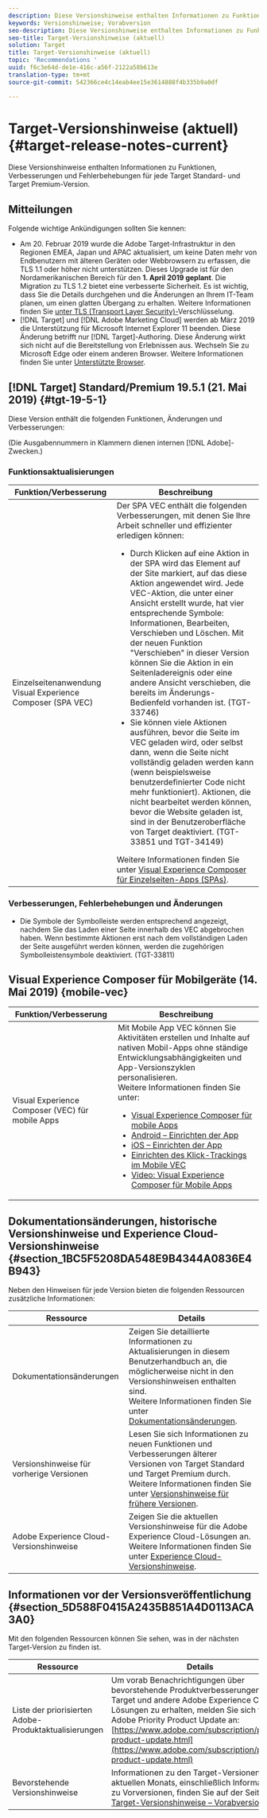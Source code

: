 ```yaml
---
description: Diese Versionshinweise enthalten Informationen zu Funktionen, Erweiterungen, Fehlerbehebungen und bekannten Problemen in jeder Target Standard- und Target Premium-Version.
keywords: Versionshinweise; Vorabversion
seo-description: Diese Versionshinweise enthalten Informationen zu Funktionen, Verbesserungen, Fehlerbehebungen und bekannten Problemen für jede Adobe Target Standard- und Target Premium-Version.
seo-title: Target-Versionshinweise (aktuell)
solution: Target
title: Target-Versionshinweise (aktuell)
topic: 'Recommendations '
uuid: f6c3e64d-de1e-416c-a56f-2122a58b613e
translation-type: tm+mt
source-git-commit: 542366ce4c14eab4ee15e3614888f4b335b9a0df

---
```



# Target-Versionshinweise (aktuell){#target-release-notes-current}

Diese Versionshinweise enthalten Informationen zu Funktionen, Verbesserungen und Fehlerbehebungen für jede Target Standard- und Target Premium-Version.

## Mitteilungen

Folgende wichtige Ankündigungen sollten Sie kennen:

* Am 20. Februar 2019 wurde die Adobe Target-Infrastruktur in den Regionen EMEA, Japan und APAC aktualisiert, um keine Daten mehr von Endbenutzern mit älteren Geräten oder Webbrowsern zu erfassen, die TLS 1.1 oder höher nicht unterstützen. Dieses Upgrade ist für den Nordamerikanischen Bereich für den **1. April 2019 geplant**. Die Migration zu TLS 1.2 bietet eine verbesserte Sicherheit. Es ist wichtig, dass Sie die Details durchgehen und die Änderungen an Ihrem IT-Team planen, um einen glatten Übergang zu erhalten. Weitere Informationen finden Sie [unter TLS (Transport Layer Security)-](/help/c-implementing-target/c-considerations-before-you-implement-target/tls-transport-layer-security-encryption.md)Verschlüsselung.
* [!DNL Target] und [!DNL Adobe Marketing Cloud] werden ab März 2019 die Unterstützung für Microsoft Internet Explorer 11 beenden. Diese Änderung betrifft nur [!DNL Target]-Authoring. Diese Änderung wirkt sich nicht auf die Bereitstellung von Erlebnissen aus. Wechseln Sie zu Microsoft Edge oder einem anderen Browser. Weitere Informationen finden Sie unter [Unterstützte Browser](/help/c-implementing-target/c-considerations-before-you-implement-target/supported-browsers.md).

## [!DNL Target] Standard/Premium 19.5.1 (21. Mai 2019) {#tgt-19-5-1}

Diese Version enthält die folgenden Funktionen, Änderungen und Verbesserungen:

(Die Ausgabennummern in Klammern dienen internen [!DNL Adobe]-Zwecken.)

### Funktionsaktualisierungen

| Funktion/Verbesserung | Beschreibung |
| --- | --- |
| Einzelseitenanwendung Visual Experience Composer (SPA VEC) | Der SPA VEC enthält die folgenden Verbesserungen, mit denen Sie Ihre Arbeit schneller und effizienter erledigen können:<ul><li>Durch Klicken auf eine Aktion in der SPA wird das Element auf der Site markiert, auf das diese Aktion angewendet wird. Jede VEC-Aktion, die unter einer Ansicht erstellt wurde, hat vier entsprechende Symbole: Informationen, Bearbeiten, Verschieben und Löschen. Mit der neuen Funktion &quot;Verschieben&quot; in dieser Version können Sie die Aktion in ein Seitenladereignis oder eine andere Ansicht verschieben, die bereits im Änderungs-Bedienfeld vorhanden ist. (TGT-33746)</li><li>Sie können viele Aktionen ausführen, bevor die Seite im VEC geladen wird, oder selbst dann, wenn die Seite nicht vollständig geladen werden kann (wenn beispielsweise benutzerdefinierter Code nicht mehr funktioniert). Aktionen, die nicht bearbeitet werden können, bevor die Website geladen ist, sind in der Benutzeroberfläche von Target deaktiviert. (TGT-33851 und TGT-34149)</li></ul>Weitere Informationen finden Sie unter [Visual Experience Composer für Einzelseiten-Apps (SPAs)](/help/c-experiences/spa-visual-experience-composer.md). |

### Verbesserungen, Fehlerbehebungen und Änderungen

* Die Symbole der Symbolleiste werden entsprechend angezeigt, nachdem Sie das Laden einer Seite innerhalb des VEC abgebrochen haben. Wenn bestimmte Aktionen erst nach dem vollständigen Laden der Seite ausgeführt werden können, werden die zugehörigen Symbolleistensymbole deaktiviert. (TGT-33811)

## Visual Experience Composer für Mobilgeräte (14. Mai 2019) {mobile-vec}

| Funktion/Verbesserung | Beschreibung |
| --- | --- |
| Visual Experience Composer (VEC) für mobile Apps | Mit Mobile App VEC können Sie Aktivitäten erstellen und Inhalte auf nativen Mobil-Apps ohne ständige Entwicklungsabhängigkeiten und App-Versionszyklen personalisieren.<br>Weitere Informationen finden Sie unter:<ul><li>[Visual Experience Composer für mobile Apps](/help/c-target-mobile-app/c-mobile-visual-experience-composer/mobile-visual-experience-composer.md)</li><li>[Android – Einrichten der App](/help/c-target-mobile-app/c-mobile-visual-experience-composer/mobile-visual-experience-composer-android.md)</li><li>[iOS – Einrichten der App](/help/c-target-mobile-app/c-mobile-visual-experience-composer/mobile-visual-experience-composer-ios.md)</li><li>[Einrichten des Klick-Trackings im Mobile VEC](/help/c-target-mobile-app/c-mobile-visual-experience-composer/set-up-click-tracking-in-the-mobile-vec.md)</li><li>[Video: Visual Experience Composer für Mobile Apps](/help/c-target-mobile-app/c-mobile-visual-experience-composer/mobile-visual-experience-composer.md#video)</li></ul> |

## Dokumentationsänderungen, historische Versionshinweise und Experience Cloud-Versionshinweise {#section_1BC5F5208DA548E9B4344A0836E4B943}

Neben den Hinweisen für jede Version bieten die folgenden Ressourcen zusätzliche Informationen:

| Ressource | Details |
|--- |--- |
| Dokumentationsänderungen | Zeigen Sie detaillierte Informationen zu Aktualisierungen in diesem Benutzerhandbuch an, die möglicherweise nicht in den Versionshinweisen enthalten sind.<br>Weitere Informationen finden Sie unter [Dokumentationsänderungen](../r-release-notes/doc-change.md#reference_366123CF00994BACBBF9BBDF2C4D840C). |
| Versionshinweise für vorherige Versionen | Lesen Sie sich Informationen zu neuen Funktionen und Verbesserungen älterer Versionen von Target Standard und Target Premium durch.<br>Weitere Informationen finden Sie unter [Versionshinweise für frühere Versionen](../r-release-notes/release-notes-for-previous-releases.md). |
| Adobe Experience Cloud-Versionshinweise | Zeigen Sie die aktuellen Versionshinweise für die Adobe Experience Cloud-Lösungen an.<br>Weitere Informationen finden Sie unter [Experience Cloud-Versionshinweise](https://marketing.adobe.com/resources/help/en_US/whatsnew/). |

## Informationen vor der Versionsveröffentlichung {#section_5D588F0415A2435B851A4D0113ACA3A0}

Mit den folgenden Ressourcen können Sie sehen, was in der nächsten Target-Version zu finden ist.

| Ressource | Details |
|--- |--- |
| Liste der priorisierten Adobe-Produktaktualisierungen | Um vorab Benachrichtigungen über bevorstehende Produktverbesserungen an Target und andere Adobe Experience Cloud-Lösungen zu erhalten, melden Sie sich für das Adobe Priority Product Update an:<br>[https://www.adobe.com/subscription/priority-product-update.html](https://www.adobe.com/subscription/priority-product-update.html) |
| Bevorstehende Versionshinweise | Informationen zu den Target-Versionen des aktuellen Monats, einschließlich Informationen zu Vorversionen, finden Sie auf der Seite [Target-Versionshinweise – Vorabversion](/help/r-release-notes/target-release-notes.md). |